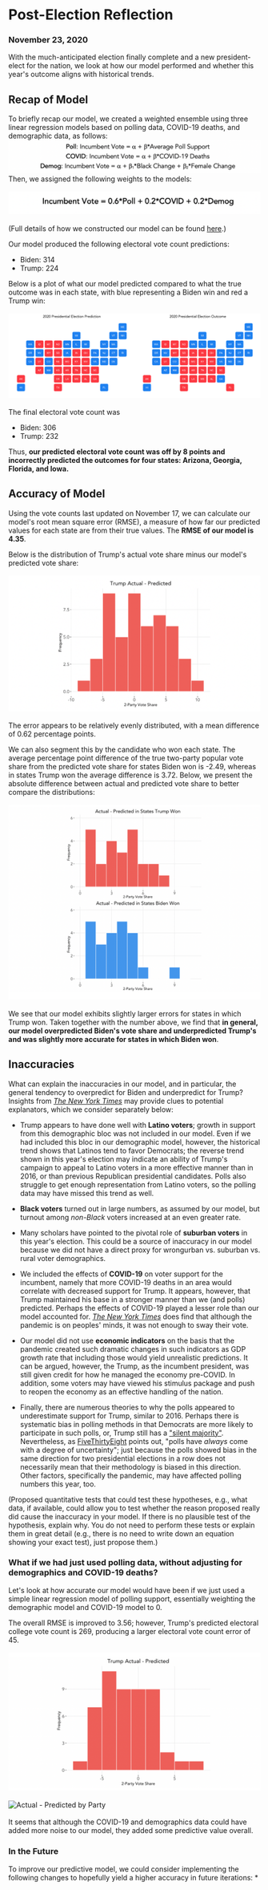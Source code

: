# Post-Election Reflection
### November 23, 2020

With the much-anticipated election finally complete and a new president-elect for the nation, we look at how our model performed and whether this year's outcome aligns with historical trends.

## Recap of Model

To briefly recap our model, we created a weighted ensemble using three linear regression models based on polling data, COVID-19 deaths, and demographic data, as follows:
<br/>
![Model Equations](../figures/model_eqs.png)
<br/>
Then, we assigned the following weights to the models:
<br/>
<br/>
![Model Equations](../figures/model_eq.png)
<br/>
<br/>
(Full details of how we constructed our model can be found [here](https://ahu6.github.io/electionanalytics/posts/11_01.html).)

Our model produced the following electoral vote count predictions:
* Biden: 314
* Trump: 224

Below is a plot of what our model predicted compared to what the true outcome was in each state, with blue representing a Biden win and red a Trump win:
<br/>
<br/>
![Prediction vs. Outcome Maps](../figures/prediction_outcome_maps.png)
<br/>
<br/>
The final electoral vote count was
* Biden: 306
* Trump: 232

Thus, **our predicted electoral vote count was off by 8 points and incorrectly predicted the outcomes for four states: Arizona, Georgia, Florida, and Iowa.**

## Accuracy of Model

Using the vote counts last updated on November 17, we can calculate our model's root mean square error (RMSE), a measure of how far our predicted values for each state are from their true values. The **RMSE of our model is 4.35**.

Below is the distribution of Trump's actual vote share minus our model's predicted vote share:
<br/>
<br/>
![Actual - Predicted](../figures/actual_predicted.png)
<br/>
<br/>
The error appears to be relatively evenly distributed, with a mean difference of 0.62 percentage points.

We can also segment this by the candidate who won each state. The average percentage point difference of the true two-party popular vote share from the predicted vote share for states Biden won is -2.49, whereas in states Trump won the average difference is 3.72. Below, we present the absolute difference between actual and predicted vote share to better compare the distributions:
<br/>
<br/>
![Actual - Predicted by Party](../figures/actual_predicted_party.png)
<br/>
<br/>
We see that our model exhibits slightly larger errors for states in which Trump won. Taken together with the number above, we find that **in general, our model overpredicted Biden's vote share and underpredicted Trump's and was slightly more accurate for states in which Biden won**.

## Inaccuracies
What can explain the inaccuracies in our model, and in particular, the general tendency to overpredict for Biden and underpredict for Trump? Insights from [*The New York Times*](https://www.nytimes.com/2020/11/10/podcasts/the-daily/election-polls-biden-trump.html?) may provide clues to potential explanators, which we consider separately below:

* Trump appears to have done well with **Latino voters**; growth in support from this demographic bloc was not included in our model. Even if we had included this bloc in our demographic model, however, the historical trend shows that Latinos tend to favor Democrats; the reverse trend shown in this year's election may indicate an ability of Trump's campaign to appeal to Latino voters in a more effective manner than in 2016, or than previous Republican presidential candidates. Polls also struggle to get enough representation from Latino voters, so the polling data may have missed this trend as well.

* **Black voters** turned out in large numbers, as assumed by our model, but turnout among *non-Black* voters increased at an even greater rate.

* Many scholars have pointed to the pivotal role of **suburban voters** in this year's election. This could be a source of inaccuracy in our model because we did not have a direct proxy for wrongurban vs. suburban vs. rural voter demographics. 

* We included the effects of **COVID-19** on voter support for the incumbent, namely that more COVID-19 deaths in an area would correlate with decreased support for Trump. It appears, however, that Trump maintained his base in a stronger manner than we (and polls) predicted. Perhaps the effects of COVID-19 played a lesser role than our model accounted for. [*The New York Times*](https://www.nytimes.com/2020/11/04/us/politics/poll-results.html?searchResultPosition=3) does find that although the pandemic is on peoples' minds, it was not enough to sway their vote.

* Our model did not use **economic indicators** on the basis that the pandemic created such dramatic changes in such indicators as GDP growth rate that including those would yield unrealistic predictions. It can be argued, however, the Trump, as the incumbent president, was still given credit for how he managed the economy pre-COVID. In addition, some voters may have viewed his stimulus package and push to reopen the economy as an effective handling of the nation.

* Finally, there are numerous theories to why the polls appeared to underestimate support for Trump, similar to 2016. Perhaps there is systematic bias in polling methods in that Democrats are more likely to participate in such polls, or, Trump still has a ["silent majority"](https://www.nytimes.com/2020/11/04/us/politics/poll-results.html?searchResultPosition=3). Nevertheless, as [FiveThirtyEight](https://fivethirtyeight.com/features/the-polls-werent-great-but-thats-pretty-normal/) points out, "polls have *always* come with a degree of uncertainty"; just because the polls showed bias in the same direction for two presidential elections in a row does not necessarily mean that their methodology is biased in this direction. Other factors, specifically the pandemic, may have affected polling numbers this year, too.


(Proposed quantitative tests that could test these hypotheses, e.g., what data, if available, could allow you to test whether the reason proposed really did cause the inaccuracy in your model.  If there is no plausible test of the hypothesis, explain why.  You do not need to perform these tests or explain them in great detail (e.g., there is no need to write down an equation showing your exact test), just propose them.)

### What if we had just used polling data, without adjusting for demographics and COVID-19 deaths?
Let's look at how accurate our model would have been if we just used a simple linear regression model of polling support, essentially weighting the demographic model and COVID-19 model to 0.

The overall RMSE is improved to 3.56; however, Trump's predicted electoral college vote count is 269, producing a larger electoral vote count error of 45.
<br/>
<br/>
![Actual - Predicted](../figures/actual_predicted1.png)
<br/>
<br/>
![Actual - Predicted by Party](../figures/actual_predicted_party1.png)
<br/>
<br/>
It seems that although the COVID-19 and demographics data could have added more noise to our model, they added some predictive value overall.


### In the Future

To improve our predictive model, we could consider implementing the following changes to hopefully yield a higher accuracy in future iterations:
* 


